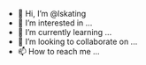- 👋 Hi, I’m @lskating
- 👀 I’m interested in ...
- 🌱 I’m currently learning ...
- 💞️ I’m looking to collaborate on ...
- 📫 How to reach me ...

<!---
lskating/lskating is a ✨ special ✨ repository because its `README.md` (this file) appears on your GitHub profile.
You can click the Preview link to take a look at your changes.
--->

